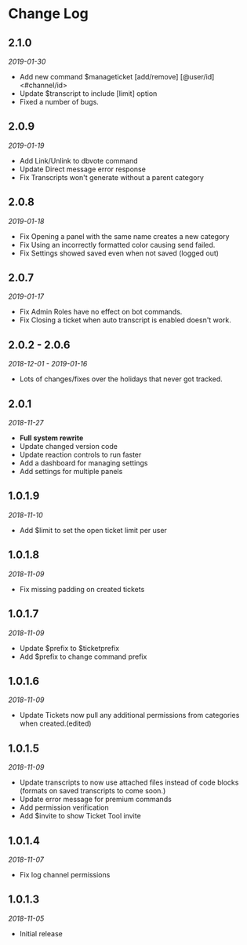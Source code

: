 # Change Log
## 2.1.0
*2019-01-30*

- Add new command $manageticket [add/remove] [@user/id] \<#channel/id\>
- Update $transcript to include [limit] option
- Fixed a number of bugs.

## 2.0.9
*2019-01-19*

- Add Link/Unlink to dbvote command
- Update Direct message error response
- Fix Transcripts won't generate without a parent category

## 2.0.8
*2019-01-18*

- Fix Opening a panel with the same name creates a new category
- Fix Using an incorrectly formatted color causing send failed.
- Fix Settings showed saved even when not saved (logged out)

## 2.0.7
*2019-01-17*

- Fix Admin Roles have no effect on bot commands.
- Fix Closing a ticket when auto transcript is enabled doesn't work.

## 2.0.2 - 2.0.6
*2018-12-01 - 2019-01-16*

- Lots of changes/fixes over the holidays that never got tracked.

## 2.0.1
*2018-11-27*

- **Full system rewrite**
- Update changed version code
- Update reaction controls to run faster
- Add a dashboard for managing settings
- Add settings for multiple panels

## 1.0.1.9
*2018-11-10*

- Add $limit to set the open ticket limit per user

## 1.0.1.8
*2018-11-09*

- Fix missing padding on created tickets

## 1.0.1.7
*2018-11-09*
- Update $prefix to $ticketprefix
- Add $prefix to change command prefix

## 1.0.1.6
*2018-11-09*

- Update Tickets now pull any additional permissions from categories when created.(edited)

## 1.0.1.5
*2018-11-09*

- Update transcripts to now use attached files instead of code blocks (formats on saved transcripts to come soon.)
- Update error message for premium commands
- Add permission verification
- Add $invite to show Ticket Tool invite

## 1.0.1.4
*2018-11-07*

- Fix log channel permissions

## 1.0.1.3
*2018-11-05*

- Initial release

